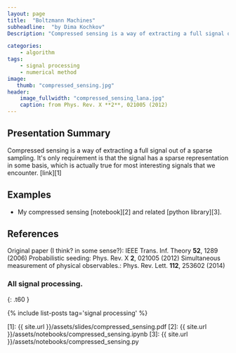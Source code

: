 ```yaml
---
layout: page
title:  "Boltzmann Machines"
subheadline:  "by Dima Kochkov"
Description: "Compressed sensing is a way of extracting a full signal out of a sparse sampling. It's only requirement is that the signal has a sparse representation in some basis, which is actually true for most interesting signals that we encounter."

categories:
    - algorithm
tags:
    - signal processing
    - numerical method
image:
   thumb: "compressed_sensing.jpg"
header:
    image_fullwidth: "compressed_sensing_lana.jpg"
    caption: from Phys. Rev. X **2**, 021005 (2012)
---
```

<!-- Page Content Starts Here -->

## Presentation Summary
Compressed sensing is a way of extracting a full signal out of a sparse sampling. 
It's only requirement is that the signal has a sparse representation in some basis, which is actually true for most interesting signals that we encounter. [link][1]


## Examples
* My compressed sensing [notebook][2] and related [python library][3].

## References
Original paper (I think? in some sense?):
IEEE Trans. Inf. Theory **52**, 1289 (2006)
Probabilistic seeding: 
Phys. Rev. X **2**, 021005 (2012)
Simultaneous measurement of physical observables.: 
Phys. Rev. Lett. **112**, 253602 (2014)

### All signal processing.
{: .t60 }

{% include list-posts tag='signal processing' %}

[1]: {{ site.url }}/assets/slides/compressed_sensing.pdf
[2]: {{ site.url }}/assets/notebooks/compressed_sensing.ipynb
[3]: {{ site.url }}/assets/notebooks/compressed_sensing.py

